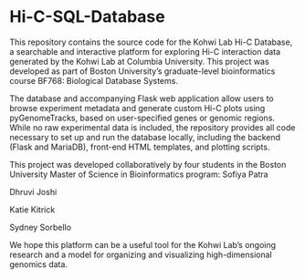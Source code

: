 # Hi-C-SQL-Database
This repository contains the source code for the Kohwi Lab Hi-C Database, a searchable and interactive platform for exploring Hi-C interaction data generated by the Kohwi Lab at Columbia University. This project was developed as part of Boston University’s graduate-level bioinformatics course BF768: Biological Database Systems.

The database and accompanying Flask web application allow users to browse experiment metadata and generate custom Hi-C plots using pyGenomeTracks, based on user-specified genes or genomic regions. While no raw experimental data is included, the repository provides all code necessary to set up and run the database locally, including the backend (Flask and MariaDB), front-end HTML templates, and plotting scripts.

This project was developed collaboratively by four students in the Boston University Master of Science in Bioinformatics program:
Sofiya Patra

Dhruvi Joshi

Katie Kitrick

Sydney Sorbello

We hope this platform can be a useful tool for the Kohwi Lab’s ongoing research and a model for organizing and visualizing high-dimensional genomics data.
